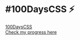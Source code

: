 # #100DaysCSS :zap:
[100DaysCSS](https://100dayscss.com/  )  
[Check my progress here ](https://100dayscss.com/progress/Ravi91976346/)  
